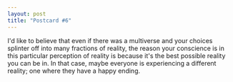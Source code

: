 ```yaml
---
layout: post
title: "Postcard #6"
---
```

I'd like to believe that even if there was a multiverse and your choices splinter off into many fractions of reality, the reason your conscience is in this particular perception of reality is because it's the best possible reality you can be in. In that case, maybe everyone is experiencing a different reality; one where they have a happy ending.